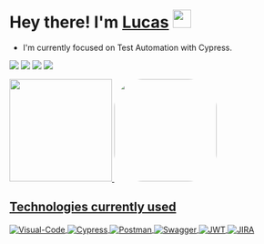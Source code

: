 ## <h1> Hey there! I'm <a href="https://www.linkedin.com/in/candidolucas">Lucas</a> <img src="https://media.giphy.com/media/hvRJCLFzcasrR4ia7z/giphy.gif" width="32px"> </h1>

- I'm currently focused on Test Automation with Cypress.

<a href="https://www.linkedin.com/in/candidolucas/" target="_blank"><img src="https://img.shields.io/badge/-LinkedIn-%230077B5?style=for-the-badge&logo=linkedin&logoColor=white" target="_blank"></a>
<a href="https://instagram.com/llucas.candido" target="_blank"><img src="https://img.shields.io/badge/-Instagram-%23E4405F?style=for-the-badge&logo=instagram&logoColor=white" target="_blank"></a>
<a href="https://open.spotify.com/user/2idz7ohd6hac7h9edn5h37bjv?si=8d702aaaa99d4ec9" target="_blank"><img src="https://img.shields.io/badge/Spotify-1ED760?&style=for-the-badge&logo=spotify&logoColor=white" target="_blank"></a>
<a href="https://discord.gg/4DgjK5EP" target="_blank"><img src="https://img.shields.io/badge/Discord-7289DA?style=for-the-badge&logo=discord&logoColor=white" target="_blank"></a> 

<div>
  <a href="https://github.com/llucascandido">
  <img height="180em" src="https://github-readme-stats.vercel.app/api?username=llucascandido&show_icons=true&theme=github_dark&include_all_commits=true&count_private=true"/>  
  <img height="180em" style="border-radius:50px;" src="https://media4.giphy.com/media/VhWVAa7rUtT3xKX6Cd/giphy.gif?cid=ecf05e47jrpwa165fm203rdaeqywi4z4vfkuegwn72ms1ly8&rid=giphy.gif&ct=g" />
</div> 

## Technologies currently used

<div style="display: inline_block">
  <img align="center" alt="Visual-Code" src="https://img.shields.io/badge/Visual_Studio_Code-0078D4?style=for-the-badge&logo=visual%20studio%20code&logoColor=white">
  <img align="center" alt="Cypress" src="https://img.shields.io/badge/Cypress-17202C?style=for-the-badge&logo=cypress&logoColor=white">
  <img align="center" alt="Postman" src="https://img.shields.io/badge/Postman-FF6C37?style=for-the-badge&logo=Postman&logoColor=white">
  <img align="center" alt="Swagger" src="https://img.shields.io/badge/Swagger-85EA2D?style=for-the-badge&logo=Swagger&logoColor=white">
  <img align="center" alt="JWT" src="https://img.shields.io/badge/JWT-000000?style=for-the-badge&logo=JSON%20web%20tokens&logoColor=white">
  <img align="center" alt="JIRA" src="https://img.shields.io/badge/Jira-0052CC?style=for-the-badge&logo=Jira&logoColor=white">
</div><br/>


